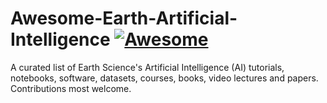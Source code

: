 # Awesome-Earth-Artificial-Intelligence [![Awesome](https://awesome.re/badge.svg)](https://awesome.re)
A curated list of Earth Science's Artificial Intelligence (AI) tutorials, notebooks, software, datasets, courses, books, video lectures and papers.  Contributions most welcome.
